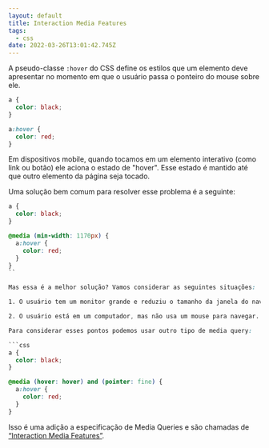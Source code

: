 ```yaml
---
layout: default
title: Interaction Media Features
tags:
  - css
date: 2022-03-26T13:01:42.745Z
---
```

A pseudo-classe `:hover` do CSS define os estilos que um elemento deve apresentar no momento em que o usuário passa o ponteiro do mouse sobre ele.

```css
a {
  color: black;
}

a:hover {
  color: red;
}
```

Em dispositivos mobile, quando tocamos em um elemento interativo (como link ou botão) ele aciona o estado de "hover". Esse estado é mantido até que outro elemento da página seja tocado.

Uma solução bem comum para resolver esse problema é a seguinte:

```css
a {
  color: black;
}

@media (min-width: 1170px) {
  a:hover {
    color: red;
  }
}
``

Mas essa é a melhor solução? Vamos considerar as seguintes situações:

1. O usuário tem um monitor grande e reduziu o tamanho da janela do navegador.

2. O usuário está em um computador, mas não usa um mouse para navegar.

Para considerar esses pontos podemos usar outro tipo de media query:

```css
a {
  color: black;
}

@media (hover: hover) and (pointer: fine) {
  a:hover {
    color: red;
  }
}
```

Isso é uma adição a especificação de Media Queries e são chamadas de [“Interaction Media Features”](https://drafts.csswg.org/mediaqueries-4/#mf-interaction).